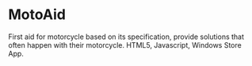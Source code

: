 MotoAid
=======

First aid for motorcycle based on its specification, provide solutions that often  happen with their motorcycle. HTML5, Javascript, Windows Store App. 

